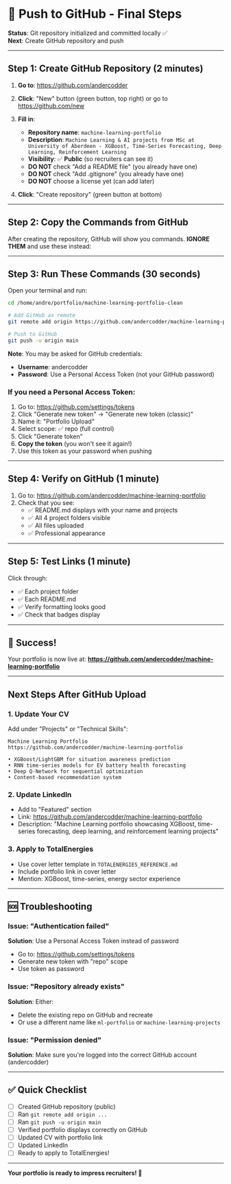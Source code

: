 # 🚀 Push to GitHub - Final Steps

**Status**: Git repository initialized and committed locally ✅  
**Next**: Create GitHub repository and push

---

## Step 1: Create GitHub Repository (2 minutes)

1. **Go to**: https://github.com/andercodder
2. **Click**: "New" button (green button, top right) or go to https://github.com/new
3. **Fill in**:
   - **Repository name**: `machine-learning-portfolio`
   - **Description**: `Machine Learning & AI projects from MSc at University of Aberdeen - XGBoost, Time-Series Forecasting, Deep Learning, Reinforcement Learning`
   - **Visibility**: ✅ **Public** (so recruiters can see it)
   - **DO NOT** check "Add a README file" (you already have one)
   - **DO NOT** check "Add .gitignore" (you already have one)
   - **DO NOT** choose a license yet (can add later)

4. **Click**: "Create repository" (green button at bottom)

---

## Step 2: Copy the Commands from GitHub

After creating the repository, GitHub will show you commands. **IGNORE THEM** and use these instead:

---

## Step 3: Run These Commands (30 seconds)

Open your terminal and run:

```bash
cd /home/andre/portfolio/machine-learning-portfolio-clean

# Add GitHub as remote
git remote add origin https://github.com/andercodder/machine-learning-portfolio.git

# Push to GitHub
git push -u origin main
```

**Note**: You may be asked for GitHub credentials:
- **Username**: andercodder
- **Password**: Use a Personal Access Token (not your GitHub password)

### If you need a Personal Access Token:
1. Go to: https://github.com/settings/tokens
2. Click "Generate new token" → "Generate new token (classic)"
3. Name it: "Portfolio Upload"
4. Select scope: ✅ repo (full control)
5. Click "Generate token"
6. **Copy the token** (you won't see it again!)
7. Use this token as your password when pushing

---

## Step 4: Verify on GitHub (1 minute)

1. Go to: https://github.com/andercodder/machine-learning-portfolio
2. Check that you see:
   - ✅ README.md displays with your name and projects
   - ✅ All 4 project folders visible
   - ✅ All files uploaded
   - ✅ Professional appearance

---

## Step 5: Test Links (1 minute)

Click through:
- ✅ Each project folder
- ✅ Each README.md
- ✅ Verify formatting looks good
- ✅ Check that badges display

---

## 🎉 Success!

Your portfolio is now live at:
**https://github.com/andercodder/machine-learning-portfolio**

---

## Next Steps After GitHub Upload

### 1. Update Your CV
Add under "Projects" or "Technical Skills":
```
Machine Learning Portfolio
https://github.com/andercodder/machine-learning-portfolio

• XGBoost/LightGBM for situation awareness prediction
• RNN time-series models for EV battery health forecasting
• Deep Q-Network for sequential optimization
• Content-based recommendation system
```

### 2. Update LinkedIn
- Add to "Featured" section
- Link: https://github.com/andercodder/machine-learning-portfolio
- Description: "Machine Learning portfolio showcasing XGBoost, time-series forecasting, deep learning, and reinforcement learning projects"

### 3. Apply to TotalEnergies
- Use cover letter template in `TOTALENERGIES_REFERENCE.md`
- Include portfolio link in cover letter
- Mention: XGBoost, time-series, energy sector experience

---

## 🆘 Troubleshooting

### Issue: "Authentication failed"
**Solution**: Use a Personal Access Token instead of password
- Go to: https://github.com/settings/tokens
- Generate new token with "repo" scope
- Use token as password

### Issue: "Repository already exists"
**Solution**: Either:
- Delete the existing repo on GitHub and recreate
- Or use a different name like `ml-portfolio` or `machine-learning-projects`

### Issue: "Permission denied"
**Solution**: Make sure you're logged into the correct GitHub account (andercodder)

---

## ✅ Quick Checklist

- [ ] Created GitHub repository (public)
- [ ] Ran `git remote add origin ...`
- [ ] Ran `git push -u origin main`
- [ ] Verified portfolio displays correctly on GitHub
- [ ] Updated CV with portfolio link
- [ ] Updated LinkedIn
- [ ] Ready to apply to TotalEnergies!

---

**Your portfolio is ready to impress recruiters! 🚀**

